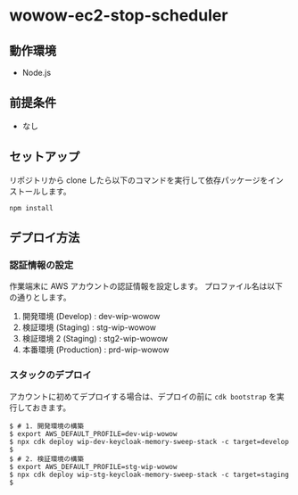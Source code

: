 # wowow-ec2-stop-scheduler

## 動作環境

- Node.js

## 前提条件

- なし

## セットアップ

リポジトリから clone したら以下のコマンドを実行して依存パッケージをインストールします。

```
npm install
```

## デプロイ方法

### 認証情報の設定

作業端末に AWS アカウントの認証情報を設定します。
プロファイル名は以下の通りとします。

1. 開発環境 (Develop) : dev-wip-wowow
2. 検証環境 (Staging) : stg-wip-wowow
3. 検証環境 2 (Staging) : stg2-wip-wowow
4. 本番環境 (Production) : prd-wip-wowow

### スタックのデプロイ

アカウントに初めてデプロイする場合は、デプロイの前に `cdk bootstrap` を実行しておきます。

```shell
$ # 1. 開発環境の構築
$ export AWS_DEFAULT_PROFILE=dev-wip-wowow
$ npx cdk deploy wip-dev-keycloak-memory-sweep-stack -c target=develop
$
$ # 2. 検証環境の構築
$ export AWS_DEFAULT_PROFILE=stg-wip-wowow
$ npx cdk deploy wip-stg-keycloak-memory-sweep-stack -c target=staging
$
```

